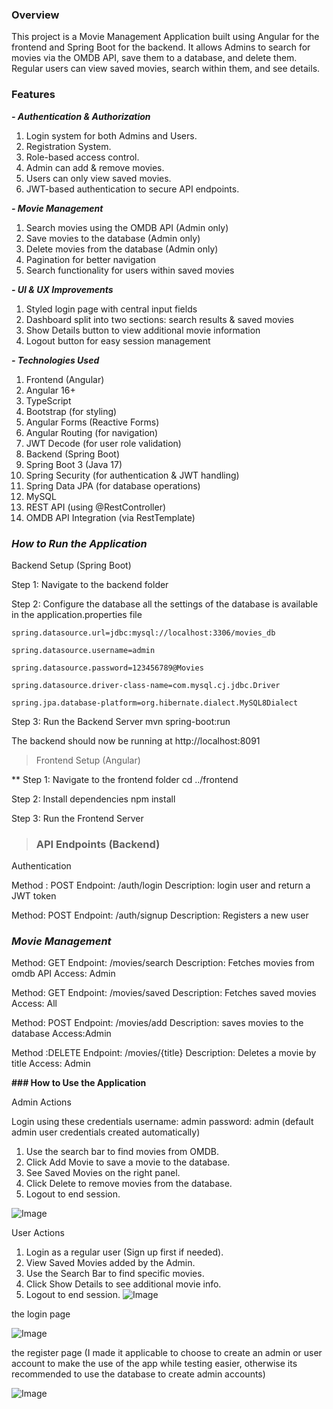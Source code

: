 ###  **Overview**
This project is a Movie Management Application built using Angular for the frontend and Spring Boot for the backend. It allows Admins to search for movies via the OMDB API, save them to a database, and delete them. Regular users can view saved movies, search within them, and see details.

### Features

**_- Authentication & Authorization_**

1. Login system for both Admins and Users.
2. Registration System.
3. Role-based access control.
4.  Admin can add & remove movies.
5. Users can only view saved movies.
6. JWT-based authentication to secure API endpoints.

**_- Movie Management_**

1.   Search movies using the OMDB API (Admin only)
2.   Save movies to the database (Admin only)
3.   Delete movies from the database (Admin only)
4.   Pagination for better navigation
5.   Search functionality for users within saved movies  

**_- UI & UX Improvements_**

1. Styled login page with central input fields
2. Dashboard split into two sections: search results & saved movies
3. Show Details button to view additional movie information
4. Logout button for easy session management

**_- Technologies Used_**

1. Frontend (Angular)
2. Angular 16+
3. TypeScript
4. Bootstrap (for styling)
5. Angular Forms (Reactive Forms)
6. Angular Routing (for navigation)
7. JWT Decode (for user role validation)
8. Backend (Spring Boot)
9. Spring Boot 3 (Java 17)
10. Spring Security (for authentication & JWT handling)
11. Spring Data JPA (for database operations)
12.  MySQL 
13. REST API (using @RestController)
14. OMDB API Integration (via RestTemplate)

### **_How to Run the Application_**
 Backend Setup (Spring Boot)
 
Step 1: Navigate to the backend folder

Step 2: Configure the database all the settings of the database is available in the application.properties file
    
    spring.datasource.url=jdbc:mysql://localhost:3306/movies_db
    
    spring.datasource.username=admin
    
    spring.datasource.password=123456789@Movies
    
    spring.datasource.driver-class-name=com.mysql.cj.jdbc.Driver
    
    spring.jpa.database-platform=org.hibernate.dialect.MySQL8Dialect
    
Step 3: Run the Backend Server
  mvn spring-boot:run

The backend should now be running at http://localhost:8091


> Frontend Setup (Angular)

**
Step 1: Navigate to the frontend folder
    cd ../frontend
    
Step 2: Install dependencies
    npm install
    
Step 3: Run the Frontend Server

> ### **API Endpoints (Backend)**
 Authentication

                                                                                                    

Method : POST                                 Endpoint: /auth/login                                          Description: login user and return a JWT token

Method: POST                                    Endpoint: /auth/signup                                                      Description:              Registers a new user

### **_Movie Management_**
                                                                                  

Method: GET                   Endpoint:   /movies/search       Description:    Fetches movies from omdb API           Access: Admin

Method: GET                   Endpoint:   /movies/saved          Description:   Fetches saved movies                    Access:  All

Method: POST                  Endpoint:   /movies/add             Description:  saves movies to the database          Access:Admin

Method :DELETE                Endpoint: /movies/{title}            Description:   Deletes a movie by title                Access:    Admin

 **### How to Use the Application**

Admin Actions

Login using these credentials
 username: admin 
 password: admin 
(default admin user credentials created automatically)

1. Use the search bar to find movies from OMDB.
2. Click Add Movie to save a movie to the database.
3. See Saved Movies on the right panel.
4. Click Delete to remove movies from the database.
5. Logout to end session.

![Image](https://github.com/user-attachments/assets/7977db24-4100-4c75-8aab-687fa2286aa4)

User Actions

1. Login as a regular user (Sign up first if needed).
2. View Saved Movies added by the Admin.
3. Use the Search Bar to find specific movies.
4. Click Show Details to see additional movie info.
5. Logout to end session.
![Image](https://github.com/user-attachments/assets/9f39045c-bc22-48ee-b59c-bc792540165c)


the login page 

![Image](https://github.com/user-attachments/assets/946bef65-a16b-48a1-b57c-2acfc58c1179)


the register page 
(I made it applicable to choose to create an admin or user account to make the use of the app while testing easier, otherwise its recommended to use the database to create admin accounts)

![Image](https://github.com/user-attachments/assets/efce7296-d4f7-4aac-a5a3-801aa76ce3c9)

